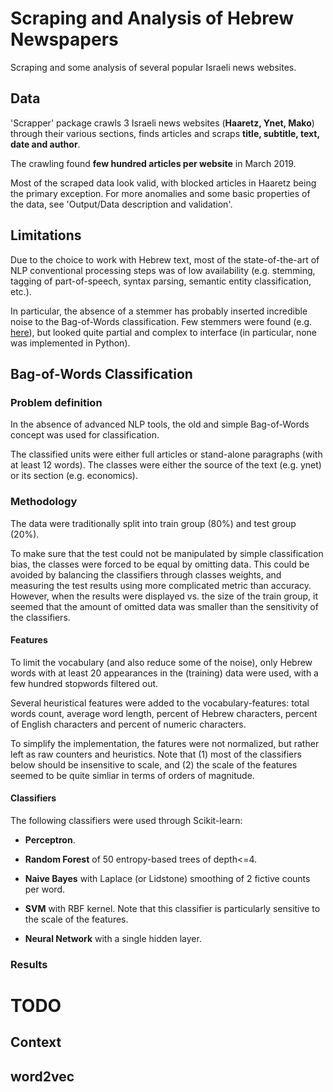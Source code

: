 # Scraping and Analysis of Hebrew Newspapers
Scraping and some analysis of several popular Israeli news websites.

## Data
'Scrapper' package crawls 3 Israeli news websites (**Haaretz, Ynet, Mako**) through their various sections, finds articles and scraps **title, subtitle, text, date and author**.

The crawling found **few hundred articles per website** in March 2019.

Most of the scraped data look valid, with blocked articles in Haaretz being the primary exception.
For more anomalies and some basic properties of the data, see 'Output/Data description and validation'.

## Limitations
Due to the choice to work with Hebrew text, most of the state-of-the-art of NLP conventional processing steps was of low availability (e.g. stemming, tagging of part-of-speech, syntax parsing, semantic entity classification, etc.).

In particular, the absence of a stemmer has probably inserted incredible noise to the Bag-of-Words classification. Few stemmers were found (e.g. [here](https://github.com/iddoberger/awesome-hebrew-nlp)), but looked quite partial and complex to interface (in particular, none was implemented in Python).

## Bag-of-Words Classification

### Problem definition
In the absence of advanced NLP tools, the old and simple Bag-of-Words concept was used for classification.

The classified units were either full articles or stand-alone paragraphs (with at least 12 words).
The classes were either the source of the text (e.g. ynet) or its section (e.g. economics).

### Methodology
The data were traditionally split into train group (80%) and test group (20%).

To make sure that the test could not be manipulated by simple classification bias, the classes were forced to be equal by omitting data.
This could be avoided by balancing the classifiers through classes weights, and measuring the test results using more complicated metric than accuracy.
However, when the results were displayed vs. the size of the train group, it seemed that the amount of omitted data was smaller than the sensitivity of the classifiers.

#### Features
To limit the vocabulary (and also reduce some of the noise), only Hebrew words with at least 20 appearances in the (training) data were used, with a few hundred stopwords filtered out.

Several heuristical features were added to the vocabulary-features: total words count, average word length, percent of Hebrew characters, percent of English characters and percent of numeric characters.

To simplify the implementation, the fatures were not normalized, but rather left as raw counters and heuristics.
Note that (1) most of the classifiers below should be insensitive to scale, and (2) the scale of the features seemed to be quite simliar in terms of orders of magnitude.

#### Classifiers

The following classifiers were used through Scikit-learn:

- **Perceptron**.

- **Random Forest** of 50 entropy-based trees of depth<=4.

- **Naive Bayes** with Laplace (or Lidstone) smoothing of 2 fictive counts per word.

- **SVM** with RBF kernel. Note that this classifier is particularly sensitive to the scale of the features.

- **Neural Network** with a single hidden layer.

### Results



# TODO

## Context

## word2vec
